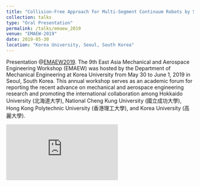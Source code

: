 ```yaml
---
title: "Collision-Free Approach for Multi-Segment Continuum Robots by Self-Motion Control in SE(2)"
collection: talks
type: "Oral Presentation"
permalink: /talks/emaew_2019
venue: "EMAEW-2019"
date: 2019-05-30
location: "Korea University, Seoul, South Korea"
---
```


Presentation @[EMAEW2019](https://sites.google.com/view/emae-2019/home). The 9th East Asia Mechanical and Aerospace Engineering Workshop (EMAEW) was hosted by the Department of Mechanical Engineering at Korea University from May 30 to June 1, 2019 in Seoul, South Korea. This annual workshop serves as an academic forum for reporting the recent advance on mechanical and aerospace engineering research and promoting the international collaboration among Hokkaido University (北海道大学), National Cheng Kung University (國立成功大學), Hong Kong Polytechnic University (香港理工大學), and Korea University (高麗大學).



<embed src="https://samlaipolyu.github.io/files/PolyU_ME_LAI_Jiewen_Abstract for EMAE-2019.pdf" type="application/pdf" />
